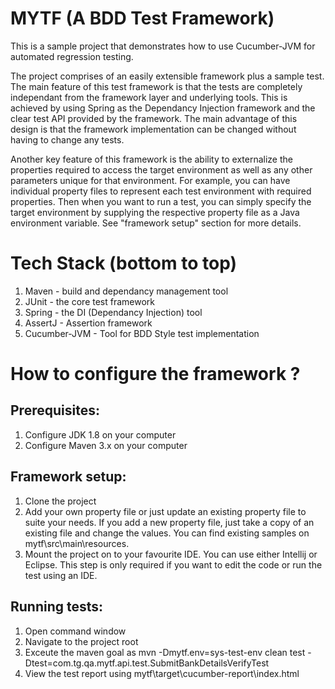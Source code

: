 # MYTF (A BDD Test Framework)
This is a sample project that demonstrates how to use Cucumber-JVM for automated regression testing.

The project comprises of an easily extensible framework plus a sample test. The main feature of this test framework is that the tests are completely independant from the framework layer and underlying tools. This is achieved by using Spring as the Dependancy Injection
framework and the clear test API provided by the framework. The main advantage of this design is that the framework implementation can be changed without having to change any tests.

Another key feature of this framework is the ability to externalize the properties required to access the target environment as well as any other parameters unique for that environment. For example, you can have individual property files to represent each test environment with required properties. Then when you want to run a test, you can simply specify the target environment by supplying the respective property file as a Java environment variable. See "framework setup" section for more details.

# Tech Stack (bottom to top)
1. Maven - build and dependancy management tool
2. JUnit - the core test framework
3. Spring - the DI (Dependancy Injection) tool
4. AssertJ - Assertion framework
5. Cucumber-JVM - Tool for BDD Style test implementation

# How to configure the framework ?

## Prerequisites:
1. Configure JDK 1.8 on your computer
2. Configure Maven 3.x on your computer

## Framework setup:
1. Clone the project
2. Add your own property file or just update an existing property file to suite your needs. If you add a new property file, just take a copy of an existing file and change the values. You can find existing samples on mytf\src\main\resources.
3. Mount the project on to your favourite IDE. You can use either Intellij or Eclipse. This step is only required if you want to edit the code or run the test using an IDE.

## Running tests:
1. Open command window
2. Navigate to the project root
3. Exceute the maven goal as  mvn -Dmytf.env=sys-test-env clean test -Dtest=com.tg.qa.mytf.api.test.SubmitBankDetailsVerifyTest
4. View the test report using mytf\target\cucumber-report\index.html
